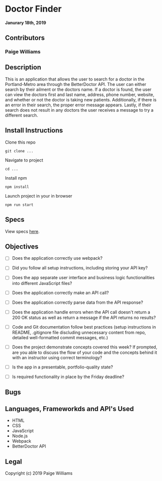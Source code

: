 # Doctor Finder

#### Janurary 18th, 2019

## Contributors

### **Paige Williams**

## Description

This is an application that allows the user to search for a doctor in the Portland-Metro area through the BetterDoctor API. The user can either search by their ailment or the doctors name. If a doctor is found, the user can view the doctors first and last name, address, phone number, website, and whether or not the doctor is taking new patients. Additionally, if there is an error in their search, the proper error message appears. Lastly, if their search does not result in any doctors the user receives a message to try a different search.

## Install Instructions

Clone this repo

```
git clone ...
```

Navigate to project

```
cd ...
```

Install npm

```
npm install
```

Launch project in your in browser

```
npm run start
```

## Specs  

View specs [here](https://github.com/paigewilliams/providore-website/tree/master/spec/models).

## Objectives

- [ ] Does the application correctly use webpack?
- [ ] Did you follow all setup instructions, including storing your API key?
- [ ] Does the app separate user interface and business logic functionalities into different JavaScript files?
- [ ] Does the application correctly make an API call?
- [ ] Does the application correctly parse data from the API response?
- [ ] Does the application handle errors when the API call doesn't return a 200 OK status as well as return a message if the API returns no results?
- [ ] Code and Git documentation follow best practices (setup instructions in README, .gitignore file discluding unnecessary content from repo, detailed well-formatted commit messages, etc.)
- [ ] Does the project demonstrate concepts covered this week? If prompted, are you able to discuss the flow of your code and the concepts behind it with an instructor using correct terminology?
- [ ] Is the app in a presentable, portfolio-quality state?
- [ ] Is required functionality in place by the Friday deadline?


## Bugs

## Languages, Frameworkds and API's Used

* HTML
* CSS
* JavaScript
* Node.js
* Webpack
* BetterDoctor API

## Legal

Copyright (c) 2019 Paige Williams
